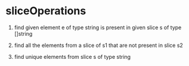 # sliceOperations

1. find given element e of type string is present in given slice s of type []string

2. find all the elements from a slice of s1 that are not present in slice s2

3. find unique elements from slice s of type string
